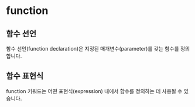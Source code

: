 # function

## 함수 선언

 함수 선언(function declaration)은 지정된 매개변수(parameter)를 갖는 함수를 정의 합니다.

## 함수 표현식

function 키워드는 어떤 표현식(expression) 내에서 함수를 정의하는 데 사용될 수 있습니다.
